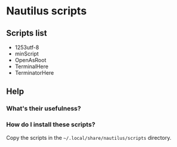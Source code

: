 ﻿# Nautilus scripts

## Scripts list
* 1253utf-8
* minScript
* OpenAsRoot
* TerminalHere
* TerminatorHere

## Help

### What's their usefulness?

### How do I install these scripts?
Copy the scripts in the <code>~/.local/share/nautilus/scripts</code> directory.

